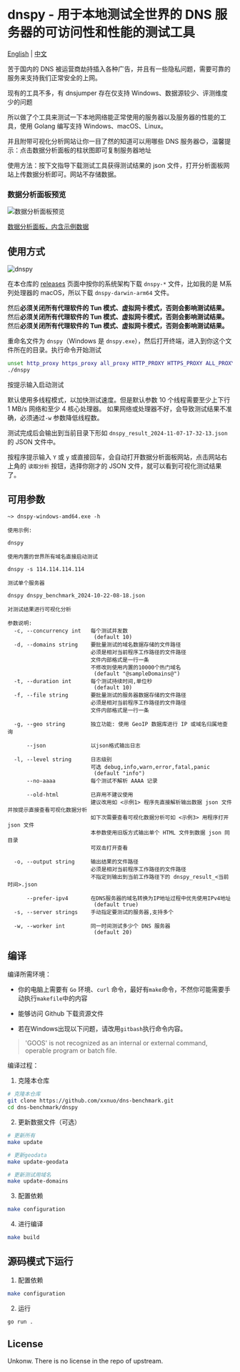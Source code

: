 # dnspy - 用于本地测试全世界的 DNS 服务器的可访问性和性能的测试工具

[English](./README.en.md) | [中文](./README.md)

苦于国内的 DNS 被运营商劫持插入各种广告，并且有一些隐私问题，需要可靠的服务来支持我们正常安全的上网。

现有的工具不多，有 dnsjumper 存在仅支持 Windows、数据源较少、评测维度少的问题

所以做了个工具来测试一下本地网络能正常使用的服务器以及服务器的性能的工具，使用 Golang 编写支持 Windows、macOS、Linux。

并且附带可视化分析网站让你一目了然的知道可以用哪些 DNS 服务器😊，温馨提示：点击数据分析面板的柱状图即可复制服务器地址

使用方法：按下文指导下载测试工具获得测试结果的 json 文件，打开分析面板网站上传数据分析即可。网站不存储数据。

### 数据分析面板预览

![数据分析面板预览](https://github.com/user-attachments/assets/c743f7ba-4d77-4d16-8515-02c0dc99ddfa)

[数据分析面板，内含示例数据](https://bench.dash.2020818.xyz)

## 使用方式

![dnspy](https://github.com/user-attachments/assets/a499d2fc-ffcd-4b71-a0dd-d6e5839792dd)

在本仓库的 [releases](https://github.com/xxnuo/dns-benchmark/releases) 页面中按你的系统架构下载 `dnspy-*` 文件，比如我的是 M系列处理器的 macOS，所以下载 `dnspy-darwin-arm64` 文件。

然后**必须关闭所有代理软件的 Tun 模式、虚拟网卡模式，否则会影响测试结果。**
然后**必须关闭所有代理软件的 Tun 模式、虚拟网卡模式，否则会影响测试结果。**
然后**必须关闭所有代理软件的 Tun 模式、虚拟网卡模式，否则会影响测试结果。**

重命名文件为 `dnspy`（Windows 是 `dnspy.exe`），然后打开终端，进入到你这个文件所在的目录。执行命令开始测试

```bash
unset http_proxy https_proxy all_proxy HTTP_PROXY HTTPS_PROXY ALL_PROXY
./dnspy
```

按提示输入启动测试

默认使用多线程模式，以加快测试速度。但是默认参数 10 个线程需要至少上下行 1 MB/s 网络和至少 4 核心处理器。
如果网络或处理器不好，会导致测试结果不准确，必须通过`-w` 参数降低线程数。

测试完成后会输出到当前目录下形如 `dnspy_result_2024-11-07-17-32-13.json` 的 JSON 文件中。

按程序提示输入 `Y` 或 `y` 或直接回车，会自动打开数据分析面板网站，点击网站右上角的 `读取分析` 按钮，选择你刚才的 JSON 文件，就可以看到可视化测试结果了。

## 可用参数

```batch
~> dnspy-windows-amd64.exe -h  

使用示例:

dnspy

使用内置的世界所有域名直接启动测试

dnspy -s 114.114.114.114

测试单个服务器

dnspy dnspy_benchmark_2024-10-22-08-18.json

对测试结果进行可视化分析

参数说明:
  -c, --concurrency int   每个测试并发数
                           (default 10)
  -d, --domains string    要批量测试的域名数据存储的文件路径
                          必须是相对当前程序工作路径的文件路径
                          文件内部格式是一行一条
                          不修改则使用内置的10000个热门域名
                           (default "@sampleDomains@")
  -t, --duration int      每个测试持续时间,单位秒
                           (default 10)
  -f, --file string       要批量测试的服务器数据存储的文件路径
                          必须是相对当前程序工作路径的文件路径
                          文件内部格式是一行一条

  -g, --geo string        独立功能: 使用 GeoIP 数据库进行 IP 或域名归属地查询

      --json              以json格式输出日志

  -l, --level string      日志级别
                          可选 debug,info,warn,error,fatal,panic
                           (default "info")
      --no-aaaa           每个测试不解析 AAAA 记录

      --old-html          已弃用不建议使用
                          建议改用如 <示例1> 程序先直接解析输出数据 json 文件并按提示直接查看可视化数据分析
                          如下次需要查看可视化数据分析可如 <示例3> 用程序打开 json 文件
                          本参数使用旧版方式输出单个 HTML 文件到数据 json 同目录
                          可双击打开查看

  -o, --output string     输出结果的文件路径
                          必须是相对当前程序工作路径的文件路径
                          不指定则输出到当前工作路径下的 dnspy_result_<当前时间>.json

      --prefer-ipv4       在DNS服务器的域名转换为IP地址过程中优先使用IPv4地址
                           (default true)
  -s, --server strings    手动指定要测试的服务器,支持多个

  -w, --worker int        同一时间测试多少个 DNS 服务器
                           (default 20)
```

## 编译

编译所需环境：

- 你的电脑上需要有 `Go` 环境、`curl` 命令，最好有`make`命令，不然你可能需要手动执行`makefile`中的内容

- 能够访问 Github 下载资源文件

- 若在Windows出现以下问题，请改用`gitbash`执行命令内容。

> 'GOOS' is not recognized as an internal or external command,
operable program or batch file.

编译过程：

1. 克隆本仓库 

```bash
# 克隆本仓库
git clone https://github.com/xxnuo/dns-benchmark.git
cd dns-benchmark/dnspy
```

2. 更新数据文件（可选）

```bash
# 更新所有
make update

# 更新geodata
make update-geodata

# 更新测试用域名
make update-domains
```

3. 配置依赖

```bash
make configuration
```

4. 进行编译

```bash
make build
```

## 源码模式下运行

1. 配置依赖

```bash
make configuration
```

2. 运行

```bash
go run .
```

## License

Unkonw. There is no license in the repo of upstream.
